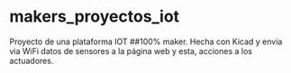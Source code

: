 # makers_proyectos_iot
Proyecto de una plataforma IOT ##100% maker. Hecha con Kicad y envia via WiFi datos de sensores a la página web y esta, acciones a los actuadores.
